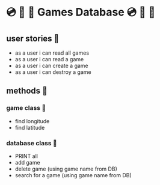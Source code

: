 # :cd: :taco: :dvd: Games Database :cd: :taco: :dvd:

## user stories :page_with_curl:

 - as a user i can read all games
 - as a user i can read a game
 - as a user i can create a game
 - as a user i can destroy a game

 ## methods :calling:

 ### game class :battery:

- find longitude
- find latitude

### database class :satellite:

- PRINT all
- add game
- delete game (using game name from DB)
- search for a game (using game name from DB)



